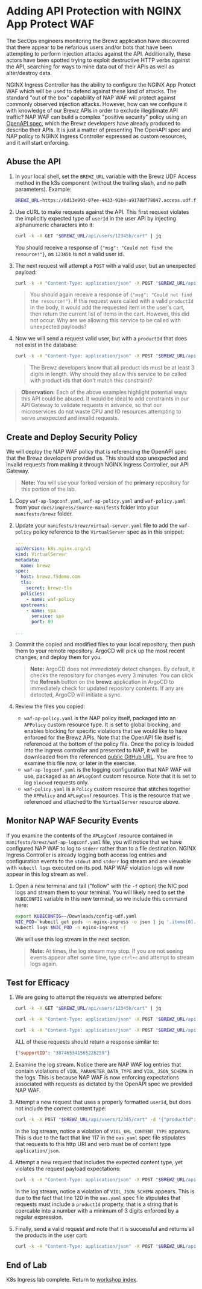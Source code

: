 # Adding API Protection with NGINX App Protect WAF

The SecOps engineers monitoring the Brewz application have discovered that there appear to be nefarious users and/or bots that have been attempting to perform injection attacks against the API. Additionally, these actors have been spotted trying to exploit destructive HTTP verbs against the API, searching for ways to mine data out of their APIs as well as alter/destroy data.

NGINX Ingress Controller has the ability to configure the NGINX App Protect WAF which will be used to defend against these kind of attacks. The standard "out of the box" capability of NAP WAF will protect against commonly observed injection attacks. However, how can we configure it with knowledge of our Brewz APIs in order to exclude illegitimate API traffic? NAP WAF can build a complex "positive security" policy using an [OpenAPI spec](https://spec.openapis.org/oas/latest.html), which the Brewz developers have already produced to describe their APIs. It is just a matter of presenting The OpenAPI spec and NAP policy to NGINX Ingress Controller expressed as custom resources, and it will start enforcing.

## Abuse the API

1. In your local shell, set the `BREWZ_URL` variable with the Brewz UDF Access method in the k3s component (without the trailing slash, and no path parameters). Example:

    ```bash
    BREWZ_URL=https://0d13e993-07ee-4433-91b4-a91788f78847.access.udf.f5.com
    ```

1. Use cURL to make requests against the API. This first request violates the implicitly expected type of `userId` in the user API by injecting alphanumeric characters into it:

    ```bash
    curl -k -X GET "$BREWZ_URL/api/users/12345b/cart" | jq
    ```

    You should receive a response of `{"msg": "Could not find the resource!"}`, as `12345b` is not a valid user id.

1. The next request will attempt a `POST` with a valid user, but an unexpected payload:

    ```bash
    curl -k -H "Content-Type: application/json" -X POST "$BREWZ_URL/api/users/12345/cart" -d '{"unexpectedProperty": "123"}' | jq
    ```

    > You should again receive a response of `{"msg": "Could not find the resource!"}`. If this request were called with a valid `productId` in the body, it would add the requested item in the user's cart, then return the current list of items in the cart. However, this did not occur. Why are we allowing this service to be called with unexpected payloads?

1. Now we will send a request valid user, but with a `productId` that does not exist in the database:

    ```bash
    curl -k -H "Content-Type: application/json" -X POST "$BREWZ_URL/api/users/12345/cart" -d '{"productId": "42"}' | jq
    ```

    > The Brewz developers know that all product ids must be at least 3 digits in length. Why should they allow this service to be called with product ids that don't match this constraint?

> **Observation:** Each of the above examples highlight potential ways this API could be abused. It would be ideal to add constraints in our API Gateway to validate requests in advance, so that our microservices do not waste CPU and IO resources attempting to serve unexpected and invalid requests.

## Create and Deploy Security Policy

We will deploy the NAP WAF policy that is referencing the OpenAPI spec that the Brewz developers provided us. This should stop unexpected and invalid requests from making it through NGINX Ingress Controller, our API Gateway.

> **Note:** You will use your forked version of the **primary** repository for this portion of the lab.

1. Copy `waf-ap-logconf.yaml`, `waf-ap-policy.yaml` and `waf-policy.yaml` from your `docs/ingress/source-manifests` folder into your `manifests/brewz` folder.

1. Update your `manifests/brewz/virtual-server.yaml` file to add the `waf-policy` policy reference to the `VirtualServer` spec as in this snippet:

    ```yaml
    ---
    apiVersion: k8s.nginx.org/v1
    kind: VirtualServer
    metadata:
      name: brewz
    spec:
      host: brewz.f5demo.com
      tls:
        secret: brewz-tls
      policies:
        - name: waf-policy
      upstreams:
        - name: spa
          service: spa
          port: 80

    ...
    ```

1. Commit the copied and modified files to your local repository, then push them to your remote repository. ArgoCD will pick up the most recent changes, and deploy them for you.

    > **Note:** ArgoCD does not *immediately* detect changes. By default, it checks the repository for changes every 3 minutes. You can click the **Refresh** button on the **brewz** application in ArgoCD to immediately check for updated repository contents. If any are detected, ArgoCD will initiate a sync.

1. Review the files you copied:

    - `waf-ap-policy.yaml` is the NAP policy itself, packaged into an `APPolicy` custom resource type. It is set to global blocking, and enables blocking for specific violations that we would like to have enforced for the Brewz APIs. Note that the OpenAPI file itself is referenced at the bottom of the policy file. Once the policy is loaded into the ingress controller and presented to NAP, it will be downloaded from the referenced [public GitHub URL](https://raw.githubusercontent.com/f5devcentral/modern_app_jumpstart_workshop/main/docs/ingress/source-manifests/oas.yaml). You are free to examine this file now, or later in the exercise.
    - `waf-ap-logconf.yaml` is the logging configuration that NAP WAF will use, packaged as an `APLogConf` custom resource. Note that it is set to log `blocked` requests only.
    - `waf-policy.yaml` is a `Policy` custom resource that stitches together the `APPolicy` and `APLogConf` resources. This is the resource that we referenced and attached to the `VirtualServer` resource above.

## Monitor NAP WAF Security Events

If you examine the contents of the `APLogConf` resource contained in `manifests/brewz/waf-ap-logconf.yaml` file, you will notice that we have configured NAP WAF to log to `stderr` rather than to a file destination. NGINX Ingress Controller is already logging both access log entries and configuration events to the `stdout` and `stderr` log stream and are viewable with `kubectl logs` executed on its pod. NAP WAF violation logs will now appear in this log stream as well.

1. Open a new terminal and tail ("follow" with the `-f` option) the NIC pod logs and stream them to your terminal. You will likely need to set the `KUBECONFIG` variable in this new terminal, so we include this command here:

    ```bash
    export KUBECONFIG=~/Downloads/config-udf.yaml
    NIC_POD=`kubectl get pods -n nginx-ingress -o json | jq '.items[0].metadata.name' -r`
    kubectl logs $NIC_POD -n nginx-ingress -f
    ```

    We will use this log stream in the next section.

    > **Note:** At times, the log stream may stop. If you are not seeing events appear after some time, type `ctrl+c` and attempt to stream logs again.

## Test for Efficacy

1. We are going to attempt the requests we attempted before:

    ```bash
    curl -k -X GET "$BREWZ_URL/api/users/12345b/cart" | jq

    curl -k -H "Content-Type: application/json" -X POST "$BREWZ_URL/api/users/12345/cart" -d '{"unexpectedProperty": "123"}' | jq

    curl -k -H "Content-Type: application/json" -X POST "$BREWZ_URL/api/users/12345/cart" -d '{"productId": "42"}' | jq
    ```

    ALL of these requests should return a response similar to:

    ```json
    {"supportID": "387465341565226259"}
    ```

1. Examine the log stream. Notice there are NAP WAF log entries that contain violations of `VIOL_PARAMETER_DATA_TYPE` and `VIOL_JSON_SCHEMA` in the logs. This is because NAP WAF is now enforcing expectations associated with requests as dictated by the OpenAPI spec we provided NAP WAF.

1. Attempt a new request that uses a properly formatted `userId`, but does not include the correct content type:

    ```bash
    curl -k -X POST "$BREWZ_URL/api/users/12345/cart" -d '{"productId": "42"}' | jq
    ```

    In the log stream, notice a violation of `VIOL_URL_CONTENT_TYPE` appears. This is due to the fact that line 117 in the `oas.yaml` spec file stipulates that requests to this http URI and verb must be of content type `application/json`.

1. Attempt a new request that includes the expected content type, yet violates the request payload expectations:

    ```bash
    curl -k -H "Content-Type: application/json" -X POST "$BREWZ_URL/api/users/12345/cart" -d '{"productId":"1234r"}' | jq
    ```

    In the log stream, notice a violation of `VIOL_JSON_SCHEMA` appears. This is due to the fact that line 120 in the `oas.yaml` spec file stipulates that requests must include a `productId` property, that is a string that is coercable into a number with a minimum of 3 digits enforced by a regular expression.

1. Finally, send a valid request and note that it is successful and returns all the products in the user cart:

    ```bash
    curl -k -H "Content-Type: application/json" -X POST "$BREWZ_URL/api/users/12345/cart" -d '{"productId":"123"}' | jq
    ```

## End of Lab

K8s Ingress lab complete. Return to [workshop index](../README.md).
